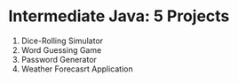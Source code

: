 <h1>Intermediate Java: 5 Projects</h1>
<ol>
  <li>Dice-Rolling Simulator</li>
  <li>Word Guessing Game</li>
  <li>Password Generator</li>
  <li>Weather Forecasrt Application</li>
</ol>
